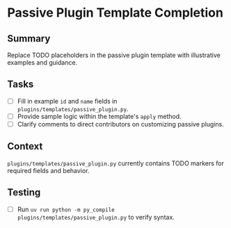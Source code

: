 # Passive Plugin Template Completion

## Summary
Replace TODO placeholders in the passive plugin template with illustrative examples and guidance.

## Tasks
- [ ] Fill in example `id` and `name` fields in `plugins/templates/passive_plugin.py`.
- [ ] Provide sample logic within the template's `apply` method.
- [ ] Clarify comments to direct contributors on customizing passive plugins.

## Context
`plugins/templates/passive_plugin.py` currently contains TODO markers for required fields and behavior.

## Testing
- [ ] Run `uv run python -m py_compile plugins/templates/passive_plugin.py` to verify syntax.
